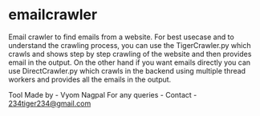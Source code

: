 # emailcrawler
Email crawler to find emails from a website.
For best usecase and to understand the crawling process, you can use the TigerCrawler.py which crawls and shows step by step crawling of the website and then provides email in the output.
On the other hand if you want emails directly you can use DirectCrawler.py which crawls in the backend using multiple thread workers and provides all the emails in the output.

Tool Made by - Vyom Nagpal
For any queries - Contact - 234tiger234@gmail.com
